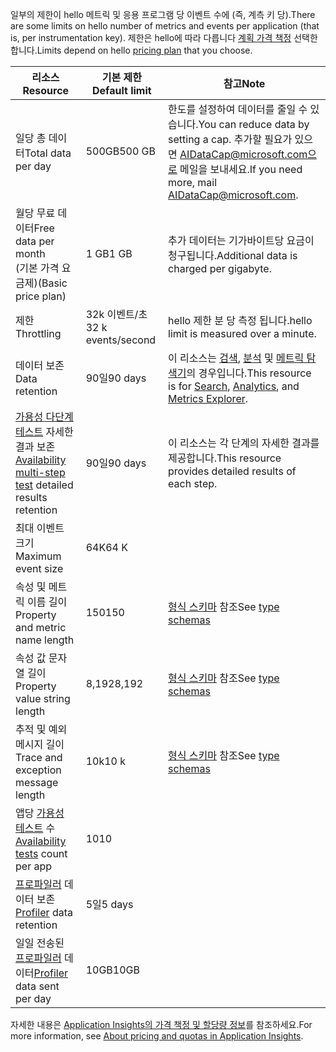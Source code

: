 <span data-ttu-id="8077f-101">일부의 제한이 hello 메트릭 및 응용 프로그램 당 이벤트 수에 (즉, 계측 키 당).</span><span class="sxs-lookup"><span data-stu-id="8077f-101">There are some limits on hello number of metrics and events per application (that is, per instrumentation key).</span></span> <span data-ttu-id="8077f-102">제한은 hello에 따라 다릅니다 [계획 가격 책정](https://azure.microsoft.com/pricing/details/application-insights/) 선택한 합니다.</span><span class="sxs-lookup"><span data-stu-id="8077f-102">Limits depend on hello [pricing plan](https://azure.microsoft.com/pricing/details/application-insights/) that you choose.</span></span>

| <span data-ttu-id="8077f-103">**리소스**</span><span class="sxs-lookup"><span data-stu-id="8077f-103">**Resource**</span></span> | <span data-ttu-id="8077f-104">**기본 제한**</span><span class="sxs-lookup"><span data-stu-id="8077f-104">**Default limit**</span></span> | <span data-ttu-id="8077f-105">**참고**</span><span class="sxs-lookup"><span data-stu-id="8077f-105">**Note**</span></span>
| --- | --- | --- |
| <span data-ttu-id="8077f-106">일당 총 데이터</span><span class="sxs-lookup"><span data-stu-id="8077f-106">Total data per day</span></span> | <span data-ttu-id="8077f-107">500GB</span><span class="sxs-lookup"><span data-stu-id="8077f-107">500 GB</span></span> | <span data-ttu-id="8077f-108">한도를 설정하여 데이터를 줄일 수 있습니다.</span><span class="sxs-lookup"><span data-stu-id="8077f-108">You can reduce data by setting a cap.</span></span> <span data-ttu-id="8077f-109">추가할 필요가 있으면 AIDataCap@microsoft.com으로 메일을 보내세요.</span><span class="sxs-lookup"><span data-stu-id="8077f-109">If you need more, mail AIDataCap@microsoft.com.</span></span>
| <span data-ttu-id="8077f-110">월당 무료 데이터</span><span class="sxs-lookup"><span data-stu-id="8077f-110">Free data per month</span></span><br/> <span data-ttu-id="8077f-111">(기본 가격 요금제)</span><span class="sxs-lookup"><span data-stu-id="8077f-111">(Basic price plan)</span></span> | <span data-ttu-id="8077f-112">1 GB</span><span class="sxs-lookup"><span data-stu-id="8077f-112">1 GB</span></span> | <span data-ttu-id="8077f-113">추가 데이터는 기가바이트당 요금이 청구됩니다.</span><span class="sxs-lookup"><span data-stu-id="8077f-113">Additional data is charged per gigabyte.</span></span>
| <span data-ttu-id="8077f-114">제한</span><span class="sxs-lookup"><span data-stu-id="8077f-114">Throttling</span></span> | <span data-ttu-id="8077f-115">32k 이벤트/초</span><span class="sxs-lookup"><span data-stu-id="8077f-115">32 k events/second</span></span> | <span data-ttu-id="8077f-116">hello 제한 분 당 측정 됩니다.</span><span class="sxs-lookup"><span data-stu-id="8077f-116">hello limit is measured over a minute.</span></span>
| <span data-ttu-id="8077f-117">데이터 보존</span><span class="sxs-lookup"><span data-stu-id="8077f-117">Data retention</span></span> | <span data-ttu-id="8077f-118">90일</span><span class="sxs-lookup"><span data-stu-id="8077f-118">90 days</span></span> | <span data-ttu-id="8077f-119">이 리소스는 [검색](../articles/application-insights/app-insights-diagnostic-search.md), [분석](../articles/application-insights/app-insights-analytics.md) 및 [메트릭 탐색기](../articles/application-insights/app-insights-metrics-explorer.md)의 경우입니다.</span><span class="sxs-lookup"><span data-stu-id="8077f-119">This resource is for [Search](../articles/application-insights/app-insights-diagnostic-search.md), [Analytics](../articles/application-insights/app-insights-analytics.md), and [Metrics Explorer](../articles/application-insights/app-insights-metrics-explorer.md).</span></span>
| <span data-ttu-id="8077f-120">[가용성 다단계 테스트](../articles/application-insights/app-insights-monitor-web-app-availability.md#multi-step-web-tests) 자세한 결과 보존</span><span class="sxs-lookup"><span data-stu-id="8077f-120">[Availability multi-step test](../articles/application-insights/app-insights-monitor-web-app-availability.md#multi-step-web-tests) detailed results retention</span></span> | <span data-ttu-id="8077f-121">90일</span><span class="sxs-lookup"><span data-stu-id="8077f-121">90 days</span></span> | <span data-ttu-id="8077f-122">이 리소스는 각 단계의 자세한 결과를 제공합니다.</span><span class="sxs-lookup"><span data-stu-id="8077f-122">This resource provides detailed results of each step.</span></span>
| <span data-ttu-id="8077f-123">최대 이벤트 크기</span><span class="sxs-lookup"><span data-stu-id="8077f-123">Maximum event size</span></span> | <span data-ttu-id="8077f-124">64K</span><span class="sxs-lookup"><span data-stu-id="8077f-124">64 K</span></span> | 
| <span data-ttu-id="8077f-125">속성 및 메트릭 이름 길이</span><span class="sxs-lookup"><span data-stu-id="8077f-125">Property and metric name length</span></span> | <span data-ttu-id="8077f-126">150</span><span class="sxs-lookup"><span data-stu-id="8077f-126">150</span></span> | <span data-ttu-id="8077f-127">[형식 스키마](https://github.com/Microsoft/ApplicationInsights-Home/blob/master/EndpointSpecs/Schemas/Docs/) 참조</span><span class="sxs-lookup"><span data-stu-id="8077f-127">See [type schemas](https://github.com/Microsoft/ApplicationInsights-Home/blob/master/EndpointSpecs/Schemas/Docs/)</span></span>
| <span data-ttu-id="8077f-128">속성 값 문자열 길이</span><span class="sxs-lookup"><span data-stu-id="8077f-128">Property value string length</span></span> | <span data-ttu-id="8077f-129">8,192</span><span class="sxs-lookup"><span data-stu-id="8077f-129">8,192</span></span> | <span data-ttu-id="8077f-130">[형식 스키마](https://github.com/Microsoft/ApplicationInsights-Home/blob/master/EndpointSpecs/Schemas/Docs/) 참조</span><span class="sxs-lookup"><span data-stu-id="8077f-130">See [type schemas](https://github.com/Microsoft/ApplicationInsights-Home/blob/master/EndpointSpecs/Schemas/Docs/)</span></span>
| <span data-ttu-id="8077f-131">추적 및 예외 메시지 길이</span><span class="sxs-lookup"><span data-stu-id="8077f-131">Trace and exception message length</span></span> | <span data-ttu-id="8077f-132">10k</span><span class="sxs-lookup"><span data-stu-id="8077f-132">10 k</span></span> | <span data-ttu-id="8077f-133">[형식 스키마](https://github.com/Microsoft/ApplicationInsights-Home/blob/master/EndpointSpecs/Schemas/Docs/) 참조</span><span class="sxs-lookup"><span data-stu-id="8077f-133">See [type schemas](https://github.com/Microsoft/ApplicationInsights-Home/blob/master/EndpointSpecs/Schemas/Docs/)</span></span>
| <span data-ttu-id="8077f-134">앱당 [가용성 테스트](../articles/application-insights/app-insights-monitor-web-app-availability.md) 수</span><span class="sxs-lookup"><span data-stu-id="8077f-134">[Availability tests](../articles/application-insights/app-insights-monitor-web-app-availability.md) count per app</span></span>  | <span data-ttu-id="8077f-135">10</span><span class="sxs-lookup"><span data-stu-id="8077f-135">10</span></span> |
| <span data-ttu-id="8077f-136">[프로파일러](../articles/application-insights/app-insights-profiler.md) 데이터 보존</span><span class="sxs-lookup"><span data-stu-id="8077f-136">[Profiler](../articles/application-insights/app-insights-profiler.md) data retention</span></span> | <span data-ttu-id="8077f-137">5일</span><span class="sxs-lookup"><span data-stu-id="8077f-137">5 days</span></span> |
| <span data-ttu-id="8077f-138">일일 전송된 [프로파일러](../articles/application-insights/app-insights-profiler.md) 데이터</span><span class="sxs-lookup"><span data-stu-id="8077f-138">[Profiler](../articles/application-insights/app-insights-profiler.md) data sent per day</span></span> | <span data-ttu-id="8077f-139">10GB</span><span class="sxs-lookup"><span data-stu-id="8077f-139">10GB</span></span> |

<span data-ttu-id="8077f-140">자세한 내용은 [Application Insights의 가격 책정 및 할당량 정보](../articles/application-insights/app-insights-pricing.md)를 참조하세요.</span><span class="sxs-lookup"><span data-stu-id="8077f-140">For more information, see [About pricing and quotas in Application Insights](../articles/application-insights/app-insights-pricing.md).</span></span>

